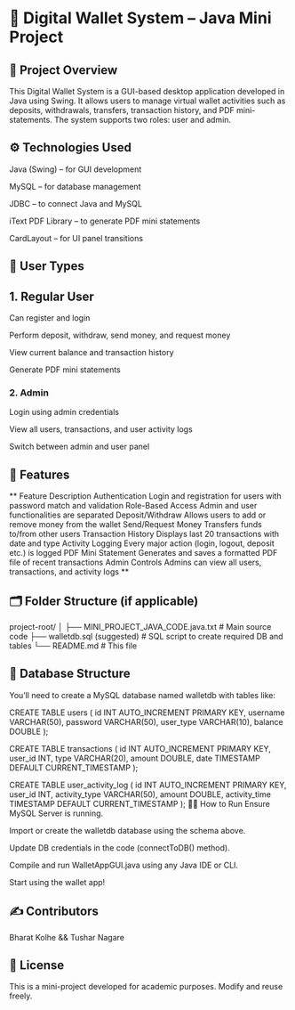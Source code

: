 

# **💼 Digital Wallet System – Java Mini Project**
## 📜 Project Overview 
This Digital Wallet System is a GUI-based desktop application developed in Java using Swing. It allows users to manage virtual wallet activities such as deposits, withdrawals, transfers, transaction history, and PDF mini-statements. The system supports two roles: user and admin.

## ⚙️ Technologies Used
Java (Swing) – for GUI development

MySQL – for database management

JDBC – to connect Java and MySQL

iText PDF Library – to generate PDF mini statements

CardLayout – for UI panel transitions

## 👤 User Types 
##  1. Regular User 
Can register and login

Perform deposit, withdraw, send money, and request money

View current balance and transaction history

Generate PDF mini statements

### 2. Admin 
Login using admin credentials

View all users, transactions, and user activity logs

Switch between admin and user panel

## 🔐 Features 
** Feature	Description
Authentication	Login and registration for users with password match and validation
Role-Based Access	Admin and user functionalities are separated
Deposit/Withdraw	Allows users to add or remove money from the wallet
Send/Request Money	Transfers funds to/from other users
Transaction History	Displays last 20 transactions with date and type
Activity Logging	Every major action (login, logout, deposit etc.) is logged
PDF Mini Statement	Generates and saves a formatted PDF file of recent transactions
Admin Controls	Admins can view all users, transactions, and activity logs **

## 🗂️ Folder Structure (if applicable) 

project-root/
│
├── MINI_PROJECT_JAVA_CODE.java.txt    # Main source code
├── walletdb.sql (suggested)           # SQL script to create required DB and tables
└── README.md                          # This file

## 🧱 Database Structure 
You’ll need to create a MySQL database named walletdb with tables like:


CREATE TABLE users (
    id INT AUTO_INCREMENT PRIMARY KEY,
    username VARCHAR(50),
    password VARCHAR(50),
    user_type VARCHAR(10),
    balance DOUBLE
);

CREATE TABLE transactions (
    id INT AUTO_INCREMENT PRIMARY KEY,
    user_id INT,
    type VARCHAR(20),
    amount DOUBLE,
    date TIMESTAMP DEFAULT CURRENT_TIMESTAMP
);

CREATE TABLE user_activity_log (
    id INT AUTO_INCREMENT PRIMARY KEY,
    user_id INT,
    activity_type VARCHAR(50),
    amount DOUBLE,
    activity_time TIMESTAMP DEFAULT CURRENT_TIMESTAMP
);
🏃‍♂️ How to Run
Ensure MySQL Server is running.

Import or create the walletdb database using the schema above.

Update DB credentials in the code (connectToDB() method).

Compile and run WalletAppGUI.java using any Java IDE or CLI.

Start using the wallet app!

## ✍️ Contributors 
 Bharat Kolhe  &&
Tushar Nagare 

## 📄 License 
This is a mini-project developed for academic purposes. Modify and reuse freely.
